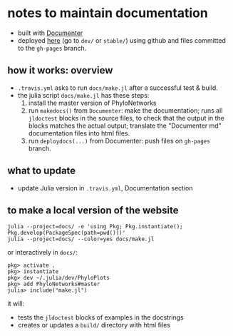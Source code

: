 # notes to maintain documentation

- built with [Documenter](https://juliadocs.github.io/Documenter.jl)
- deployed [here](https://cecileane.github.io/PhyloPlots.jl/)
  (go to `dev/` or `stable/`)
  using github and files committed to the `gh-pages` branch.

## how it works: overview

- `.travis.yml` asks to run `docs/make.jl` after a successful test & build.
- the julia script `docs/make.jl` has these steps:
  1. install the master version of PhyloNetworks
  1. run `makedocs()` from `Documenter`: make the documentation;
     runs all `jldoctest` blocks in the source files,
     to check that the output in the blocks matches the actual output;
     translate the "Documenter md" documentation files into html files.
  2. run `deploydocs(...)` from Documenter: push files on `gh-pages` branch.

## what to update

- update Julia version in `.travis.yml`, Documentation section

## to make a local version of the website

```shell
julia --project=docs/ -e 'using Pkg; Pkg.instantiate(); Pkg.develop(PackageSpec(path=pwd()))'
julia --project=docs/ --color=yes docs/make.jl
```

or interactively in `docs/`:
```shell
pkg> activate .
pkg> instantiate
pkg> dev ~/.julia/dev/PhyloPlots
pkg> add PhyloNetworks#master
julia> include("make.jl")
```

it will:
- tests the `jldoctest` blocks of examples in the docstrings
- creates or updates a `build/` directory with html files
